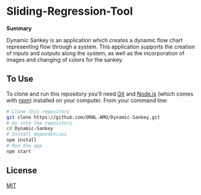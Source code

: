 # Sliding-Regression-Tool

**Summary**

Dynamic Sankey is an application which creates a dynamic flow chart representing flow through a system. This application supports the creation of inputs and outputs along the system, as well as the incorporation of images and changing of colors for the sankey.

## To Use

To clone and run this repository you'll need [Git](https://git-scm.com) and [Node.js](https://nodejs.org/en/download/) (which comes with [npm](http://npmjs.com)) installed on your computer. From your command line:

```bash
# Clone this repository
git clone https://github.com/ORNL-AMO/Dynamic-Sankey.git
# Go into the repository
cd Dynamic-Sankey
# Install dependencies
npm install
# Run the app
npm start
```

## License

[MIT](LICENSE.md)
